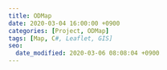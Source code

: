 ```yaml
---
title: ODMap
date: 2020-03-04 16:00:00 +0900
categories: [Project, ODMap]
tags: [Map, C#, Leaflet, GIS]
seo:
  date_modified: 2020-03-06 08:08:04 +0900
---
```

